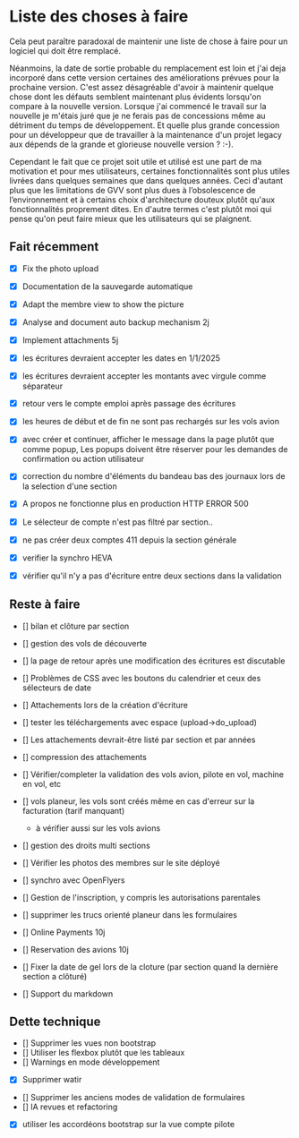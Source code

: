 # Liste des choses à faire

Cela peut paraître paradoxal de maintenir une liste de chose à faire pour un logiciel qui doit être remplacé.

Néanmoins, la date de sortie probable du remplacement est loin et j'ai deja incorporé dans cette version certaines des améliorations prévues pour la prochaine version. C'est assez désagréable d'avoir à maintenir quelque chose dont les défauts semblent maintenant plus évidents lorsqu'on compare à la nouvelle version. Lorsque j'ai commencé le travail sur la nouvelle je m'étais juré que je ne ferais pas de concessions même au détriment du temps de développement. Et quelle plus grande concession pour un développeur que de travailler à la maintenance d'un projet legacy aux dépends de la grande et glorieuse nouvelle version ? :-).

Cependant le fait que ce projet soit utile et utilisé est une part de ma motivation et pour mes utilisateurs, certaines fonctionnalités sont plus utiles livrées dans quelques semaines que dans quelques années. Ceci d'autant plus que les limitations de GVV sont plus dues à l’obsolescence de l’environnement et à certains choix d'architecture douteux plutôt qu'aux fonctionnalités proprement dites. En d'autre termes c'est plutôt moi qui pense qu'on peut faire mieux que les utilisateurs qui se plaignent. 

## Fait récemment

* [x] Fix the photo upload                                  
* [x] Documentation de la sauvegarde automatique            
* [x] Adapt the membre view to show the picture             
* [x] Analyse and document auto backup mechanism             2j
* [x] Implement attachments                                  5j
* [x] les écritures devraient accepter les dates en 1/1/2025
* [x] les écritures devraient accepter les montants avec virgule comme séparateur
* [x] retour vers le compte emploi après passage des écritures
* [x] les heures de début et de fin ne sont pas rechargés sur les vols avion
* [x] avec créer et continuer, afficher le message dans la page plutôt que comme popup, Les popups doivent être réserver pour les demandes de confirmation ou action utilisateur 
* [x] correction du nombre d'éléments du bandeau bas des journaux lors de la selection d'une section
* [x] A propos ne fonctionne plus en production HTTP ERROR 500
* [x] Le sélecteur de compte n'est pas filtré par section..
* [x] ne pas créer deux comptes 411 depuis la section générale
* [x] verifier la synchro HEVA
* [x] vérifier qu'il n'y a pas d'écriture entre deux sections dans la validation


## Reste à faire

* [] bilan et clôture par section
* [] gestion des vols de découverte

* [] la page de retour après une modification des écritures est discutable
* [] Problèmes de CSS avec les boutons du calendrier et ceux des sélecteurs de date
* [] Attachements lors de la création d'écriture
* [] tester les téléchargements avec espace (upload->do_upload)
* [] Les attachements devrait-être listé par section et par années
* [] compression des attachements
* [] Vérifier/completer la validation des vols avion, pilote en vol, machine en vol, etc
* [] vols planeur, les vols sont créés même en cas d'erreur sur la facturation (tarif manquant)
  - à vérifier aussi sur les vols avions
* [] gestion des droits multi sections
* [] Vérifier les photos des membres sur le site déployé
* [] synchro avec OpenFlyers
* [] Gestion de l'inscription, y compris les autorisations parentales
* [] supprimer les trucs orienté planeur dans les formulaires
  
* [] Online Payments                                         10j
* [] Reservation des avions                                  10j
* [] Fixer la date de gel lors de la cloture (par section quand la dernière section a clôturé)
* [] Support du markdown


## Dette technique

* [] Supprimer les vues non bootstrap
* [] Utiliser les flexbox plutôt que les tableaux
* [] Warnings en mode développement
* [x] Supprimer watir
* [] Supprimer les anciens modes de validation de formulaires
* [] IA revues et refactoring
* [x] utiliser les accordéons bootstrap sur la vue compte pilote
